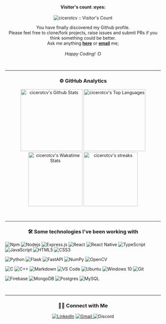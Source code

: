 <!-- header -->

<!-- Visitors count -->
<h4 align="center">Visitor's count :eyes:</h4>
<p align="center"><img src="https://profile-counter.glitch.me/{cicerotcv}/count.svg" alt="cicerotcv :: Visitor's Count" /></p>

<p align="center">
You have finally discovered my Github profile.<br>
Please feel free to clone/fork projects, raise issues and submit PRs if you think something could be better.<br>
Ask me anything <a href="https://github.com/cicerotcv/cicerotcv/issues/new"><b>here</b></a>
or <a href="mailto:elm.tiago@gmail.com" class="green"><strong>email</strong></a> me;<br><br><i style="">Happy Coding!</i> :D
</p>

<br>
<hr>
<!-- github stats -->
<h3 align="center">⚙️  GitHub Analytics</h3>

<p align="center">
<img src="https://github-readme-stats.vercel.app/api?username=cicerotcv&include_all_commits=true&count_private=true&show_icons=true&line_height=33&theme=radical" alt="cicerotcv's Github Stats" height="200"/>
<img src="https://github-readme-stats.vercel.app/api/top-langs/?username=cicerotcv&layout=compact&hide=jupyter%20notebook,css,html,vhdl&count_private=true&langs_count=8&theme=radical" alt="cicerotcv's Top Languages" height="200"/>
<img src="https://github-readme-stats.vercel.app/api/wakatime?username=cicerotcv&layout=compact&theme=radical&count_private=true" alt="cicerotcv's Wakatime Stats" height="175"/> 
<img src="https://github-readme-streak-stats.herokuapp.com/?user=cicerotcv&count_private=true&theme=radical" alt="cicerotcv's streaks" height="175"/>
</p>

<br>
<hr>
<h3 align="center">🛠 Some technologies I've been working with</h3> 

<div style="max-width:68rem;">
  
![Npm](https://img.shields.io/badge/-npm-CB3837?style=for-the-badge&logo=npm)
![Nodejs](https://img.shields.io/badge/-Nodejs-339933?style=for-the-badge&logo=Node.js&logoColor=ffffff)
![Express.js](https://img.shields.io/badge/express.js%20-%23404d59.svg?&style=for-the-badge)
![React](https://img.shields.io/badge/react%20-%2320232a.svg?&style=for-the-badge&logo=react&logoColor=%2361DAFB)
![React Native](https://img.shields.io/badge/react_native%20-%2320232a.svg?&style=for-the-badge&logo=react&logoColor=%2361DAFB)
![TypeScript](https://img.shields.io/badge/typescript%20-%23007ACC.svg?&style=for-the-badge&logo=typescript&logoColor=white)
![JavaScript](https://img.shields.io/badge/javascript%20-%23323330.svg?&style=for-the-badge&logo=javascript&logoColor=%23F7DF1E)
![HTML5](https://img.shields.io/badge/html5%20-%23E34F26.svg?&style=for-the-badge&logo=html5&logoColor=white)
![CSS3](https://img.shields.io/badge/css3%20-%231572B6.svg?&style=for-the-badge&logo=css3&logoColor=white)

![Python](https://img.shields.io/badge/python%20-%2314354C.svg?&style=for-the-badge&logo=python&logoColor=white)
![Flask](https://img.shields.io/badge/Flask-202020?style=for-the-badge&logo=flask&logoColor=white)
![FastAPI](https://img.shields.io/badge/FastAPI-005571?style=for-the-badge&logo=fastapi)
![NumPy](https://img.shields.io/badge/numpy%20-%23013243.svg?&style=for-the-badge&logo=numpy&logoColor=white)
![OpenCV](https://img.shields.io/badge/opencv-%23white.svg?style=for-the-badge&logo=opencv&logoColor=white)

![C](https://img.shields.io/badge/c%20-%2300599C.svg?&style=for-the-badge&logo=c&logoColor=white)
![C++](https://img.shields.io/badge/c++%20-%2300599C.svg?&style=for-the-badge&logo=c%2B%2B&ogoColor=white)
![Markdown](https://img.shields.io/badge/markdown-%23000000.svg?&style=for-the-badge&logo=markdown&logoColor=white)
![VS Code](https://img.shields.io/badge/-VS%20Code-007ACC?style=for-the-badge&logo=visual-studio-code&logoColor=ffffff)
![Ubuntu](https://img.shields.io/badge/Ubuntu-E95420?style=for-the-badge&logo=ubuntu&logoColor=white)
![Windows 10](https://img.shields.io/badge/Windows-0078D6?style=for-the-badge&logo=windows&logoColor=white)
![Git](https://img.shields.io/badge/git%20-%23F05033.svg?&style=for-the-badge&logo=git&logoColor=white)

![Firebase](https://img.shields.io/badge/firebase%20-%23039BE5.svg?&style=for-the-badge&logo=firebase)
![MongoDB](https://img.shields.io/badge/MongoDB-%234ea94b.svg?&style=for-the-badge&logo=mongodb&logoColor=white)
![Postgres](https://img.shields.io/badge/postgres-%23316192.svg?style=for-the-badge&logo=postgresql&logoColor=white)
![MySQL](https://img.shields.io/badge/mysql-%2300f.svg?style=for-the-badge&logo=mysql&logoColor=white)

<!-- ![Java](https://img.shields.io/badge/java-%23ED8B00.svg?&style=for-the-badge&logo=java&logoColor=white) -->
<!-- ![Android](https://img.shields.io/badge/Android-3DDC84?style=for-the-badge&logo=android&logoColor=white) -->
<!-- ![Arduino](https://img.shields.io/badge/-Arduino-00979D?style=for-the-badge&logo=Arduino&logoColor=white) -->
<!-- ![Shell Script](https://img.shields.io/badge/shell_script%20-%23121011.svg?&style=for-the-badge&logo=gnu-bash&logoColor=white) -->
<!-- ![Powershell](https://img.shields.io/badge/-Powershell-5391FE?style=for-the-badge&logo=powershell&logoColor=ffffff) -->
<!-- ![GitHub](https://img.shields.io/badge/github%20-%23121011.svg?&style=for-the-badge&logo=github&logoColor=white) -->
<!-- ![Heroku](https://img.shields.io/badge/heroku%20-%23430098.svg?&style=for-the-badge&logo=heroku&logoColor=white) -->
  
</div>

<br>
<hr>
<h3 align="center">🤝🏻 Connect with Me</h3>

<p align="center" style="max-width: 50rem">
<a href="https://www.linkedin.com/in/ctiagocv" target="_blank"><img src="https://img.shields.io/badge/ctiagocv-%230077B5.svg?&style=for-the-badge&logo=linkedin&logoColor=white" alt="LinkedIn"></a>
<!-- <a href="https://www.instagram.com/ctiagocv" target="_blank"><img src="https://img.shields.io/badge/ctiagocv-%23E4405F.svg?&style=for-the-badge&logo=instagram&logoColor=white" alt="Instagram"></a> -->
<!-- <a href="https://www.facebook.com/cicero.tiago" target="_blank"><img src="https://img.shields.io/badge/cicero.tiago-%231877F2.svg?&style=for-the-badge&logo=facebook&logoColor=white" alt="Facebook"></a> -->
<!-- <a href="https://www.twitch.tv/ctiagocv" target="_blank"> -->
<!-- <img src="https://img.shields.io/badge/ctiagocv%20-%239146FF.svg?&style=for-the-badge&logo=Twitch&logoColor=white" alt="Twitch"> -->
<!-- </a> -->
<a href="mailto:elm.tiago@gmail.com" target="_blank">
<img src="https://img.shields.io/badge/elm.tiago-D14836?style=for-the-badge&logo=gmail&logoColor=white" alt="Gmail">
</a>
<!-- <a href="mailto:cicerotcv@protonmail.com" target="_blank"> -->
<!-- <img src="https://img.shields.io/badge/cicerotcv-8B89CC?style=for-the-badge&logo=protonmail&logoColor=white" alt="Protonmail"> -->
<!-- </a> -->
<img src="https://img.shields.io/badge/Cicero_Tiago%236374-7289DA?style=for-the-badge&logo=discord&logoColor=white" alt="Discord">
<!-- <a href="https://steamcommunity.com/profiles/76561198373822280" target="_blank"> -->
<!-- <img src="https://img.shields.io/badge/Steam-000000?style=for-the-badge&logo=steam&logoColor=white" alt="Steam"> -->
<!-- </a> -->
<!-- <a href="https://account.xbox.com/pt-br/profile?gamertag=Cicero%20Aurelius" target="_blank"> -->
<!-- <img src="https://img.shields.io/badge/Xbox-107C10?style=for-the-badge&logo=xbox&logoColor=white" alt="Xbox"> -->
<!-- </a> -->
</p>
